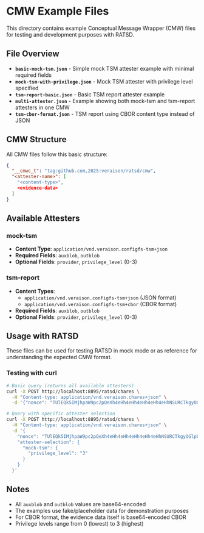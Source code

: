 # CMW Example Files

This directory contains example Conceptual Message Wrapper (CMW) files for testing and development purposes with RATSD.

## File Overview

- **`basic-mock-tsm.json`** - Simple mock TSM attester example with minimal required fields
- **`mock-tsm-with-privilege.json`** - Mock TSM attester with privilege level specified
- **`tsm-report-basic.json`** - Basic TSM report attester example
- **`multi-attester.json`** - Example showing both mock-tsm and tsm-report attesters in one CMW
- **`tsm-cbor-format.json`** - TSM report using CBOR content type instead of JSON

## CMW Structure

All CMW files follow this basic structure:

```json
{
  "__cmwc_t": "tag:github.com,2025:veraison/ratsd/cmw",
  "<attester-name>": [
    "<content-type>",
    <evidence-data>
  ]
}
```

## Available Attesters

### mock-tsm
- **Content Type**: `application/vnd.veraison.configfs-tsm+json`
- **Required Fields**: `auxblob`, `outblob`
- **Optional Fields**: `provider`, `privilege_level` (0-3)

### tsm-report  
- **Content Types**: 
  - `application/vnd.veraison.configfs-tsm+json` (JSON format)
  - `application/vnd.veraison.configfs-tsm+cbor` (CBOR format)
- **Required Fields**: `auxblob`, `outblob`
- **Optional Fields**: `provider`, `privilege_level` (0-3)

## Usage with RATSD

These files can be used for testing RATSD in mock mode or as reference for understanding the expected CMW format.

### Testing with curl

```bash
# Basic query (returns all available attesters)
curl -X POST http://localhost:8895/ratsd/chares \
  -H "Content-type: application/vnd.veraison.chares+json" \
  -d '{"nonce": "TUlEQk5IMjhpaW9pc2pQeXh4eHh4eHh4eHh4eHh4eHhNSURCTkgyOGlpb2lzalB5eHh4eHh4eHh4eHh4eHh4eA"}'

# Query with specific attester selection
curl -X POST http://localhost:8895/ratsd/chares \
  -H "Content-type: application/vnd.veraison.chares+json" \
  -d '{
    "nonce": "TUlEQk5IMjhpaW9pc2pQeXh4eHh4eHh4eHh4eHh4eHhNSURCTkgyOGlpb2lzalB5eHh4eHh4eHh4eHh4eHh4eA",
    "attester-selection": {
      "mock-tsm": {
        "privilege_level": "3"
      }
    }
  }'
```

## Notes

- All `auxblob` and `outblob` values are base64-encoded
- The examples use fake/placeholder data for demonstration purposes
- For CBOR format, the evidence data itself is base64-encoded CBOR
- Privilege levels range from 0 (lowest) to 3 (highest)
